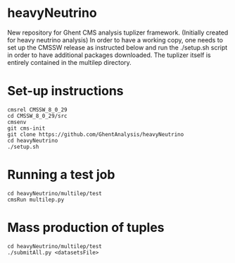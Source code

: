 # heavyNeutrino
New repository for Ghent CMS analysis tuplizer framework. (Initially created for heavy neutrino analysis)
In order to have a working copy, one needs to set up the CMSSW release as instructed below and run the ./setup.sh script in order to have additional packages downloaded.
The tuplizer itself is entirely contained in the multilep directory.

# Set-up instructions
```
cmsrel CMSSW_8_0_29
cd CMSSW_8_0_29/src
cmsenv
git cms-init
git clone https://github.com/GhentAnalysis/heavyNeutrino
cd heavyNeutrino
./setup.sh
```

# Running a test job
```
cd heavyNeutrino/multilep/test
cmsRun multilep.py
```

# Mass production of tuples
```
cd heavyNeutrino/multilep/test
./submitAll.py <datasetsFile>
```
